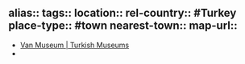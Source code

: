 alias::
tags::
location::
rel-country:: #Turkey
place-type:: #town
nearest-town::
map-url::
-
- [Van Museum | Turkish Museums](https://turkishmuseums.com/museum/detail/2251-van-museum/2251/4)
-
